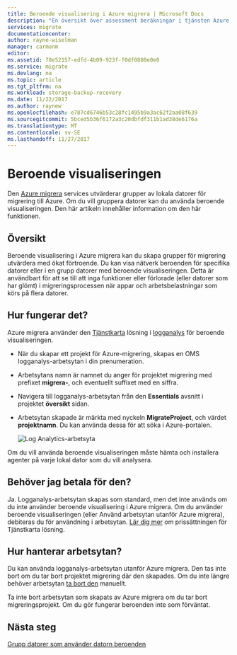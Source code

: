 ```yaml
---
title: Beroende visualisering i Azure migrera | Microsoft Docs
description: "En översikt över assessment beräkningar i tjänsten Azure migrera."
services: migrate
documentationcenter: 
author: rayne-wiselman
manager: carmonm
editor: 
ms.assetid: 78e52157-edfd-4b09-923f-f0df0880e0e0
ms.service: migrate
ms.devlang: na
ms.topic: article
ms.tgt_pltfrm: na
ms.workload: storage-backup-recovery
ms.date: 11/22/2017
ms.author: raynew
ms.openlocfilehash: e787cd6746b53c28fc1495b9a3ac62f2aa08f639
ms.sourcegitcommit: 5bced5b36f6172a3c20dbfdf311b1ad38de6176a
ms.translationtype: MT
ms.contentlocale: sv-SE
ms.lasthandoff: 11/27/2017
---
```

# <a name="dependency-visualization"></a>Beroende visualiseringen

Den [Azure migrera](migrate-overview.md) services utvärderar grupper av lokala datorer för migrering till Azure. Om du vill gruppera datorer kan du använda beroende visualiseringen. Den här artikeln innehåller information om den här funktionen.


## <a name="overview"></a>Översikt

Beroende visualisering i Azure migrera kan du skapa grupper för migrering utvärdera med ökat förtroende. Du kan visa nätverk beroenden för specifika datorer eller i en grupp datorer med beroende visualiseringen. Detta är användbart för att se till att inga funktioner eller förlorade (eller datorer som har glömt) i migreringsprocessen när appar och arbetsbelastningar som körs på flera datorer.  

## <a name="how-does-it-work"></a>Hur fungerar det?

Azure migrera använder den [Tjänstkarta](../operations-management-suite/operations-management-suite-service-map.md) lösning i [logganalys](../log-analytics/log-analytics-overview.md) för beroende visualiseringen.
- När du skapar ett projekt för Azure-migrering, skapas en OMS logganalys-arbetsytan i din prenumeration.
- Arbetsytans namn är namnet du anger för projektet migrering med prefixet **migrera-**, och eventuellt suffixet med en siffra. 
- Navigera till logganalys-arbetsytan från den **Essentials** avsnitt i projektet **översikt** sidan.
- Arbetsytan skapade är märkta med nyckeln **MigrateProject**, och värdet **projektnamn**. Du kan använda dessa för att söka i Azure-portalen.  

    ![Log Analytics-arbetsyta](./media/concepts-dependency-visualization/oms-workspace.png)

Om du vill använda beroende visualiseringen måste hämta och installera agenter på varje lokal dator som du vill analysera.  

## <a name="do-i-need-to-pay-for-it"></a>Behöver jag betala för den?

Ja. Logganalys-arbetsytan skapas som standard, men det inte används om du inte använder beroende visualisering i Azure migrera. Om du använder beroende visualiseringen (eller Använd arbetsytan utanför Azure migrera), debiteras du för användning i arbetsytan.  [Lär dig mer](https://www.microsoft.com/cloud-platform/operations-management-suite) om prissättningen för Tjänstkarta lösning. 

## <a name="how-do-i-manage-the-workspace"></a>Hur hanterar arbetsytan?

Du kan använda logganalys-arbetsytan utanför Azure migrera. Den tas inte bort om du tar bort projektet migrering där den skapades. Om du inte längre behöver arbetsytan [ta bort den](../log-analytics/log-analytics-manage-access.md) manuellt.

Ta inte bort arbetsytan som skapats av Azure migrera om du tar bort migreringsprojekt. Om du gör fungerar beroenden inte som förväntat.

## <a name="next-steps"></a>Nästa steg

[Grupp datorer som använder datorn beroenden](how-to-create-group-machine-dependencies.md)